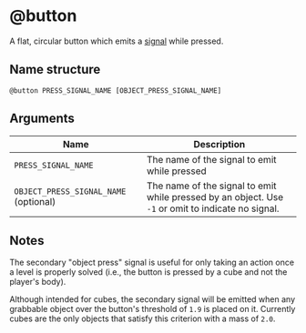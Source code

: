 # @button

A flat, circular button which emits a [signal](../signals.md) while pressed.

## Name structure

```
@button PRESS_SIGNAL_NAME [OBJECT_PRESS_SIGNAL_NAME]
```

## Arguments

| Name                                  | Description                                                                                        |
| ------------------------------------- | -------------------------------------------------------------------------------------------------- |
| `PRESS_SIGNAL_NAME`                   | The name of the signal to emit while pressed                                                       |
| `OBJECT_PRESS_SIGNAL_NAME` (optional) | The name of the signal to emit while pressed by an object. Use `-1` or omit to indicate no signal. |

## Notes

The secondary "object press" signal is useful for only taking an action once a
level is properly solved (i.e., the button is pressed by a cube and not the
player's body).

Although intended for cubes, the secondary signal will be emitted when any
grabbable object over the button's threshold of `1.9` is placed on it. Currently
cubes are the only objects that satisfy this criterion with a mass of `2.0`.
